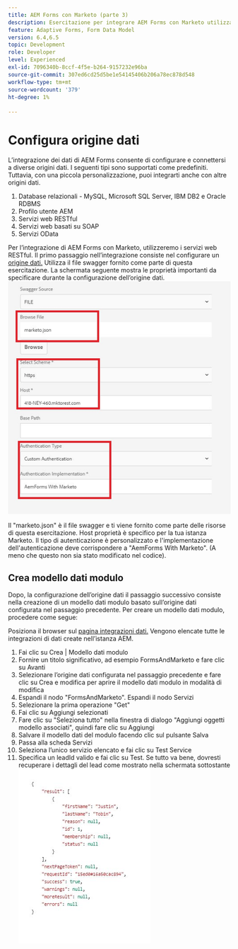 ```yaml
---
title: AEM Forms con Marketo (parte 3)
description: Esercitazione per integrare AEM Forms con Marketo utilizzando AEM Forms Form Data Model.
feature: Adaptive Forms, Form Data Model
version: 6.4,6.5
topic: Development
role: Developer
level: Experienced
exl-id: 7096340b-8ccf-4f5e-b264-9157232e96ba
source-git-commit: 307ed6cd25d5be1e54145406b206a78ec878d548
workflow-type: tm+mt
source-wordcount: '379'
ht-degree: 1%

---
```


# Configura origine dati

L’integrazione dei dati di AEM Forms consente di configurare e connettersi a diverse origini dati. I seguenti tipi sono supportati come predefiniti. Tuttavia, con una piccola personalizzazione, puoi integrarti anche con altre origini dati.

1. Database relazionali - MySQL, Microsoft SQL Server, IBM DB2 e Oracle RDBMS
1. Profilo utente AEM
1. Servizi web RESTful
1. Servizi web basati su SOAP
1. Servizi OData

Per l’integrazione di AEM Forms con Marketo, utilizzeremo i servizi web RESTful. Il primo passaggio nell’integrazione consiste nel configurare un [origine dati.](https://helpx.adobe.com/experience-manager/6-4/forms/using/configure-data-sources.html#ConfigureRESTfulwebservices) Utilizza il file swagger fornito come parte di questa esercitazione. La schermata seguente mostra le proprietà importanti da specificare durante la configurazione dell’origine dati.
![datasource](assets/datasource.jfif)

Il &quot;marketo.json&quot; è il file swagger e ti viene fornito come parte delle risorse di questa esercitazione.
Host proprietà è specifico per la tua istanza Marketo.
Il tipo di autenticazione è personalizzato e l&#39;implementazione dell&#39;autenticazione deve corrispondere a &quot;AemForms With Marketo&quot;. (A meno che questo non sia stato modificato nel codice).

## Crea modello dati modulo

Dopo, la configurazione dell’origine dati il passaggio successivo consiste nella creazione di un modello dati modulo basato sull’origine dati configurata nel passaggio precedente. Per creare un modello dati modulo, procedere come segue:

Posiziona il browser sul [pagina integrazioni dati.](http://localhost:4502/aem/forms.html/content/dam/formsanddocuments-fdm) Vengono elencate tutte le integrazioni di dati create nell’istanza AEM.

1. Fai clic su Crea | Modello dati modulo
1. Fornire un titolo significativo, ad esempio FormsAndMarketo e fare clic su Avanti
1. Selezionare l’origine dati configurata nel passaggio precedente e fare clic su Crea e modifica per aprire il modello dati modulo in modalità di modifica
1. Espandi il nodo &quot;FormsAndMarketo&quot;. Espandi il nodo Servizi
1. Selezionare la prima operazione &quot;Get&quot;
1. Fai clic su Aggiungi selezionati
1. Fare clic su &quot;Seleziona tutto&quot; nella finestra di dialogo &quot;Aggiungi oggetti modello associati&quot;, quindi fare clic su Aggiungi
1. Salvare il modello dati del modulo facendo clic sul pulsante Salva
1. Passa alla scheda Servizi
1. Seleziona l’unico servizio elencato e fai clic su Test Service
1. Specifica un leadId valido e fai clic su Test. Se tutto va bene, dovresti recuperare i dettagli del lead come mostrato nella schermata sottostante
   ![risultati dei test](assets/testresults.jfif)
